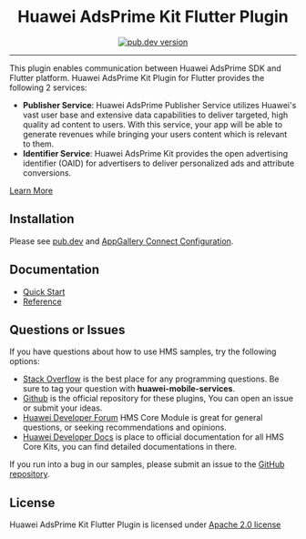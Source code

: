 <p align="center">
  <h1 align="center">Huawei AdsPrime Kit Flutter Plugin</h1>
</p>


<p align="center">
  <a href="https://pub.dev/packages/huawei_adsprime"><img src="https://img.shields.io/pub/v/huawei_adsprime?style=for-the-badge" alt="pub.dev version"></a>
</p>

----

This plugin enables communication between Huawei AdsPrime SDK and Flutter platform. Huawei AdsPrime Kit Plugin for Flutter provides the following 2 services:
- **Publisher Service**: Huawei AdsPrime Publisher Service utilizes Huawei's vast user base and extensive data capabilities to deliver targeted, high quality ad content to users. With this service, your app will be able to generate revenues while bringing your users content which is relevant to them.
- **Identifier Service**: Huawei AdsPrime Kit provides the open advertising identifier (OAID) for advertisers to deliver personalized ads and attribute conversions.

[Learn More](https://developer.huawei.com/consumer/en/doc/development/HMS-Plugin-Guides/publisher-service-0000001050196431?ha_source=hms1)

## Installation

Please see [pub.dev](https://pub.dev/packages/huawei_adsprime/install) and [AppGallery Connect Configuration](https://developer.huawei.com/consumer/en/doc/development/HMS-Plugin-Guides/guide-agc-overview-0000001077885952?ha_source=hms1).

## Documentation

- [Quick Start](https://developer.huawei.com/consumer/en/doc/development/HMS-Plugin-Guides-V1/banner-ads-0000001050436805?ha_source=hms1)
- [Reference](https://developer.huawei.com/consumer/en/doc/development/HMS-Plugin-References-V1/overview-0000001051055789-V1?ha_source=hms1)

## Questions or Issues

If you have questions about how to use HMS samples, try the following options:
- [Stack Overflow](https://stackoverflow.com/questions/tagged/huawei-mobile-services) is the best place for any programming questions. Be sure to tag your question with 
**huawei-mobile-services**.
- [Github](https://github.com/HMS-Core/hms-flutter-plugin) is the official repository for these plugins, You can open an issue or submit your ideas.
- [Huawei Developer Forum](https://forums.developer.huawei.com/forumPortal/en/home?fid=0101187876626530001) HMS Core Module is great for general questions, or seeking recommendations and opinions.
- [Huawei Developer Docs](https://developer.huawei.com/consumer/en/doc/overview/HMS-Core-Plugin?ha_source=hms1) is place to official documentation for all HMS Core Kits, you can find detailed documentations in there.

If you run into a bug in our samples, please submit an issue to the [GitHub repository](https://github.com/HMS-Core/hms-flutter-plugin).

## License

Huawei AdsPrime Kit Flutter Plugin is licensed under [Apache 2.0 license](LICENSE) 